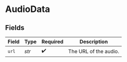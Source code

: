 # AudioData


## Fields

| Field                 | Type                  | Required              | Description           |
| --------------------- | --------------------- | --------------------- | --------------------- |
| `url`                 | *str*                 | :heavy_check_mark:    | The URL of the audio. |